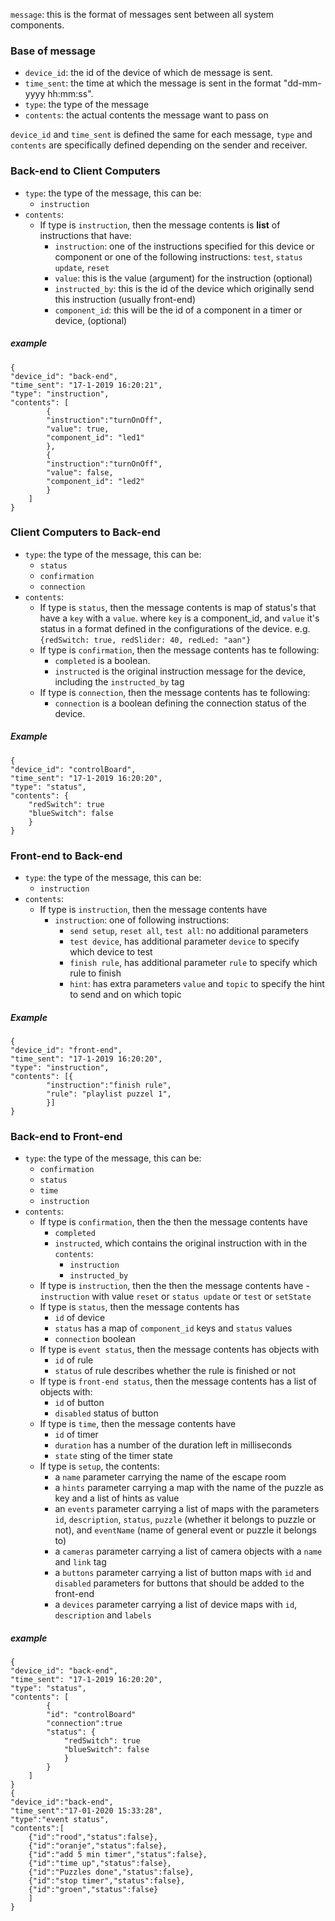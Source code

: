 `message`: this is the format of messages sent between all system components.
### Base of message
- `device_id`: the id of the device of which de message is sent. 
- `time_sent`: the time at which the message is sent in the format 
"dd-mm-yyyy hh:mm:ss".
- `type`: the type of the message
- `contents`: the actual contents the message want to pass on

`device_id` and `time_sent` is defined the same for each message, `type` and `contents`
are specifically defined depending on the sender and receiver.

### Back-end to Client Computers
- `type`: the type of the message, this can be:
    - `instruction`
- `contents`:
    - If type is `instruction`, then the message contents is __list__ of instructions 
    that have:
        - `instruction`: one of the instructions specified for this device or 
        component or one of the following instructions: `test`, `status update`, `reset`
        - `value`: this is the value (argument) for the instruction (optional)
        - `instructed_by`: this is the id of the device which originally send this instruction (usually front-end)
        - `component_id`: this will be the id of a component in a timer or device, 
                (optional)
     
##### example
    { 
    "device_id": "back-end",
    "time_sent": "17-1-2019 16:20:21",
    "type": "instruction",
    "contents": [
            {
            "instruction":"turnOnOff",
            "value": true,
            "component_id": "led1" 
            },
            {
            "instruction":"turnOnOff",
            "value": false,
            "component_id": "led2"
            }
        ]
    }
   
### Client Computers to Back-end
- `type`: the type of the message, this can be:
    - `status`
    - `confirmation`
    - `connection`
- `contents`:
    - If type is `status`, then the message contents is map of status's 
    that have a `key` with a `value`. where `key` is a component_id, and `value` it's status in 
    a format defined in the configurations of the device. e.g. `{redSwitch: true, redSlider: 40, redLed: "aan"}`
    - If type is `confirmation`,  then the message contents has te following:
        - `completed` is a boolean.
        - `instructed` is the original instruction message for the device, including the `instructed_by` tag
    - If type is `connection`, then the message contents has te following:
        - `connection` is a boolean defining the connection status of the device.

##### Example   
    { 
    "device_id": "controlBoard",
    "time_sent": "17-1-2019 16:20:20",
    "type": "status",
    "contents": {
        "redSwitch": true 
        "blueSwitch": false
        }
    }

### Front-end to Back-end
- `type`: the type of the message, this can be:
    - `instruction`
- `contents`:
    - If type is `instruction`, then the message contents have
        - `instruction`: one of following instructions: 
            - `send setup`, `reset all`, `test all`: no additional parameters
            - `test device`, has additional parameter `device` to specify which device to test
            - `finish rule`, has additional parameter `rule` to specify which rule to finish
            - `hint`: has extra parameters `value` and `topic` to specify the hint to send and on which topic

##### Example
    { 
    "device_id": "front-end",
    "time_sent": "17-1-2019 16:20:20",
    "type": "instruction",
    "contents": [{
            "instruction":"finish rule",
            "rule": "playlist puzzel 1",
            }]
    }     

### Back-end to Front-end
- `type`: the type of the message, this can be:
    - `confirmation`
    - `status`
    - `time`
    - `instruction`
- `contents`:
    - If type is `confirmation`, then the then the message contents have
        - `completed`
        - `instructed`, which contains the original instruction with in the `contents`:
            - `instruction`
            - `instructed_by`
    - If type is `instruction`, then the then the message contents have
             - `instruction` with value `reset` or `status update` or `test` or `setState`
    - If type is `status`, then the message contents has
        - `id` of device
        - `status` has a map of `component_id` keys and `status` values
        - `connection` boolean
    - If type is `event status`, then the message contents has objects with
        - `id` of rule
        - `status` of rule describes whether the rule is finished or not
    - If type is `front-end status`, then the message contents has a list of objects with:
        - `id` of button
        - `disabled` status of button
    - If type is `time`, then the message contents have
        - `id` of timer
        - `duration` has a number of the duration left in milliseconds
        - `state` sting of the timer state
    - If type is `setup`, the contents:
        - a `name` parameter carrying the name of the escape room 
        - a `hints` parameter carrying a map with the name of the puzzle as key and a list of hints as value
        - an `events` parameter carrying a list of maps with the parameters `id`, `description`, `status`,
         `puzzle` (whether it belongs to puzzle or not), and `eventName` (name of general event or puzzle it belongs to) 
        - a `cameras` parameter carrying a list of camera objects with a `name` and `link` tag
        - a `buttons` parameter carrying a list of button maps with `id` and `disabled` parameters 
        for buttons that should be added to the front-end
        - a `devices` parameter carrying a list of device maps with `id`, `description` and `labels`

##### example
    { 
    "device_id": "back-end",
    "time_sent": "17-1-2019 16:20:20",
    "type": "status",
    "contents": [
            { 
            "id": "controlBoard" 
            "connection":true
            "status": {
                "redSwitch": true
                "blueSwitch": false
                }
            }
        ]
    }
    { 
    "device_id":"back-end",
    "time_sent":"17-01-2020 15:33:28",
    "type":"event status",
    "contents":[
        {"id":"rood","status":false},
        {"id":"oranje","status":false},
        {"id":"add 5 min timer","status":false},
        {"id":"time up","status":false},
        {"id":"Puzzles done","status":false},
        {"id":"stop timer","status":false},
        {"id":"groen","status":false}
        ]
    }
